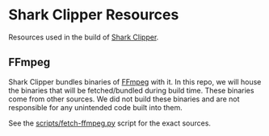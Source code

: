 # Shark Clipper Resources

Resources used in the build of [Shark Clipper](https://github.com/linqs/shark-clipper).

## FFmpeg

Shark Clipper bundles binaries of [FFmpeg](https://ffmpeg.org) with it.
In this repo, we will house the binaries that will be fetched/bundled during build time.
These binaries come from other sources.
We did not build these binaries and are not responsible for any unintended code built into them.

See the [scripts/fetch-ffmpeg.py](scripts/fetch-ffmpeg.py) script for the exact sources.
